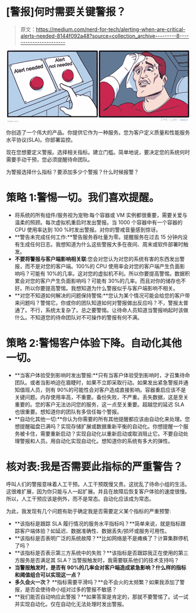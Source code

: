 # [警报]何时需要关键警报？

> 原文：<https://medium.com/nerd-for-tech/alerting-when-are-critical-alerts-needed-8144f092a48?source=collection_archive---------8----------------------->

![](img/0aaaafb6e848f764052db1a60c400fd7.png)

你创造了一个伟大的产品。你提供它作为一种服务。您为客户定义质量和性能服务水平协议(SLA)。你部署监控。

现在您想要定义警报。选择相关指标。建立门槛。简单地说，要决定您的系统何时需要手动干预，您必须提醒待命团队。

为警报选择什么指标？要添加多少个警报？什么时候报警？

# 策略 1:警惕一切。我们喜欢提醒。

*   将系统的所有组件/服务视为宠物:每个容器或 VM 实例都很重要，需要关爱与温柔的照顾。每次虚拟机重启时发出警报。当 1000 个容器中有一个容器的 CPU 使用率达到 100 %时发出警报。对你的警戒音量感到惊讶。
*   **警告未完成任何工作:**警告服务吞吐量为零。提醒服务在过去 15 分钟内没有生成任何日志。我想知道为什么这些警报大多在夜间、周末或软件部署时触发。
*   **不要将警报与客户端影响相关联**:您会对您认为对您的系统有害的东西发出警报，而不是对您的客户端。100%的 CPU 使用率会对您的客户端产生负面影响吗？可能有 10%的几率。这对您的虚拟机不利。所以你要提高警惕。数据积累会对您的客户产生负面影响吗？可能有 30%的几率。而且对你的储存也不好。所以你要提高警惕。我想知道为什么警报似乎与客户端影响不相关。
*   **对您不知道如何解决的问题保持警惕:**您认为某个情况可能会给您的客户带来问题吗？警惕它。你或你的团队知道如何对警报做出反应吗？不，警报太普通了。不行，系统太复杂了。总之要警惕。让待命人员知道当警报响起时该做什么。不知道您的待命团队对不可操作的警报有何不满。

# 策略 2:警惕客户体验下降。自动化其他一切。

*   **当客户体验受到影响时发出警报:**只有当客户体验受到影响时，才召集待命团队。或者当影响迫在眉睫时，如果不立即采取行动。如果发出紧急警报并通知值班人员，则有 90%的可能性会对客户造成直接影响。容器重启应该不是关键问题。内存使用率高，不重要。备份失败，不严重。丢失数据，这是至关重要的。您的客户无法访问您的服务，这一点至关重要。超越您的延迟 SLA 也很重要。想知道你的团队有多信任每个警报。
*   **自动化其他一切:**你认为你需要的所有其他提醒都应该由自动化来处理。您想提醒磁盘已满吗？实现存储扩展或数据重新平衡的自动化。你想提醒一个服务被卡住，需要重新启动？实现自动化以重新启动或取消阻止它。不要自动处理警报和人员。用自动化实现自动化。想知道你的系统有多大的弹性。

# 核对表:我是否需要此指标的严重警告？

呼叫人们的警报意味着人工干预。人工干预既慢又贵。这扰乱了待命小组的生活。这很难扩展，因为你只能与人一起扩展。并且在故障后恢复客户体验的速度很慢。所以，人工干预应该是例外，而不是常态。自动化应该成为常态。

为此，我发现有几个问题有助于确定我是否需要定义某个指标的严重预警:

*   **该指标是跟踪 SLA 履行情况的服务水平指标吗？**简单来说，就是指标跟踪客户端体验？如延迟、数据准确性、数据丢失/损坏或服务可用性。
*   **该指标是否表明广泛的系统故障？**比如网络是不是瘫痪了？计算集群停机了吗？
*   **该指标是否表示第三方系统中的失败？**该指标是否跟踪我正在使用的第三方服务是否满足其 SLA？当警报触发时，我需要联系他们的技术支持吗？
*   **当警报触发时，是否有 90%的几率会对客户端造成紧急影响？什么样的指标和阈值组合可以实现这一点？**
*   **多久会火一次？** **指标需要平滑吗？**会不会火的太频繁？如果我添加了警报，是否会使待命小组对过多的警报不敏感？
*   **我们能否自动响应此警报？**如果答案是肯定的，那就不要警惕了。试一试并实现自动化。仅在自动化无法处理时发出警报。